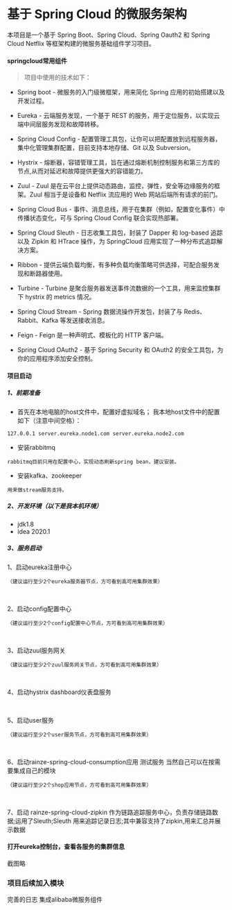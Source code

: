 # 基于 Spring Cloud 的微服务架构

本项目是一个基于 Spring Boot、Spring Cloud、Spring Oauth2 和 Spring Cloud Netflix 等框架构建的微服务基础组件学习项目。
#### springcloud常用组件
> 项目中使用的技术如下：
>
* Spring boot - 微服务的入门级微框架，用来简化 Spring 应用的初始搭建以及开发过程。

* Eureka - 云端服务发现，一个基于 REST 的服务，用于定位服务，以实现云端中间层服务发现和故障转移。

* Spring Cloud Config - 配置管理工具包，让你可以把配置放到远程服务器，集中化管理集群配置，目前支持本地存储、Git 以及 Subversion。

* Hystrix - 熔断器，容错管理工具，旨在通过熔断机制控制服务和第三方库的节点,从而对延迟和故障提供更强大的容错能力。

* Zuul - Zuul 是在云平台上提供动态路由，监控，弹性，安全等边缘服务的框架。Zuul 相当于是设备和 Netflix 流应用的 Web 网站后端所有请求的前门。

* Spring Cloud Bus - 事件、消息总线，用于在集群（例如，配置变化事件）中传播状态变化，可与 Spring Cloud Config 联合实现热部署。

* Spring Cloud Sleuth - 日志收集工具包，封装了 Dapper 和 log-based 追踪以及 Zipkin 和 HTrace 操作，为 SpringCloud 应用实现了一种分布式追踪解决方案。

* Ribbon - 提供云端负载均衡，有多种负载均衡策略可供选择，可配合服务发现和断路器使用。

* Turbine - Turbine 是聚合服务器发送事件流数据的一个工具，用来监控集群下 hystrix 的 metrics 情况。

* Spring Cloud Stream - Spring 数据流操作开发包，封装了与 Redis、Rabbit、Kafka 等发送接收消息。

* Feign - Feign 是一种声明式、模板化的 HTTP 客户端。

* Spring Cloud OAuth2 - 基于 Spring Security 和 OAuth2 的安全工具包，为你的应用程序添加安全控制。

#### 项目启动 
##### 1、前期准备
- 首先在本地电脑的host文件中，配置好虚拟域名；
  我本地host文件中的配置如下（注意中间空格）：
```
127.0.0.1 server.eureka.node1.com server.eureka.node2.com
```
- 安装rabbitmq
```
rabbitmq目前只用在配置中心，实现动态刷新spring bean，建议安装。
```
- 安装kafka、zookeeper
```
用来做stream服务支持。
```

##### 2、开发环境（以下是我本机环境）

- jdk1.8
- idea 2020.1

##### 3、服务启动
1、启动eureka注册中心 
```
（建议运行至少2个eureka服务器节点，方可看到高可用集群效果）
```
<br/>

2、启动config配置中心
```
（建议运行至少2个config配置中心节点，方可看到高可用集群效果）
```
<br/>

3、启动zuul服务网关
```
（建议运行至少2个zuul服务网关节点，方可看到高可用集群效果）
```
<br/>

4、启动hystrix dashboard仪表盘服务

<br/>

5、启动user服务
```
（建议运行至少2个user服务节点，方可看到高可用集群效果）
```
<br/>

6、启动rainze-spring-cloud-consumption应用 测试服务 当然自己可以在按需要集成自己的模块
```
（建议运行至少2个shop应用节点，方可看到高可用集群效果）
```
<br/>

7、启动 rainze-spring-cloud-zipkin 作为链路追踪服务中心，负责存储链路数据;运用了Sleuth;Sleuth 用来追踪记录日志;其中兼容支持了zipkin,用来汇总并展示数据

#### 打开eureka控制台，查看各服务的集群信息
 截图略


### 项目后续加入模块
 完善的日志
 集成alibaba微服务组件
